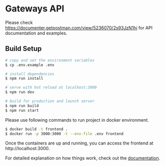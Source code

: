 # Gateways API
Please check https://documenter.getpostman.com/view/5236070/2s93JzN1hj for API documentation and examples.

## Build Setup

```bash
# copy and set the environment variables
$ cp .env.example .env

# install dependencies
$ npm run install

# serve with hot reload at localhost:3000
$ npm run dev

# build for production and launch server
$ npm run build
$ npm run start

```

Please use following commands to run project in docker environment.

```bash
$ docker build -t frontend .
$ docker run -p 3000:3000 -t --env-file .env frontend
```

Once the containers are up and running, you can access the frontend at http://localhost:3000.

For detailed explanation on how things work, check out the [documentation](https://nuxtjs.org).
